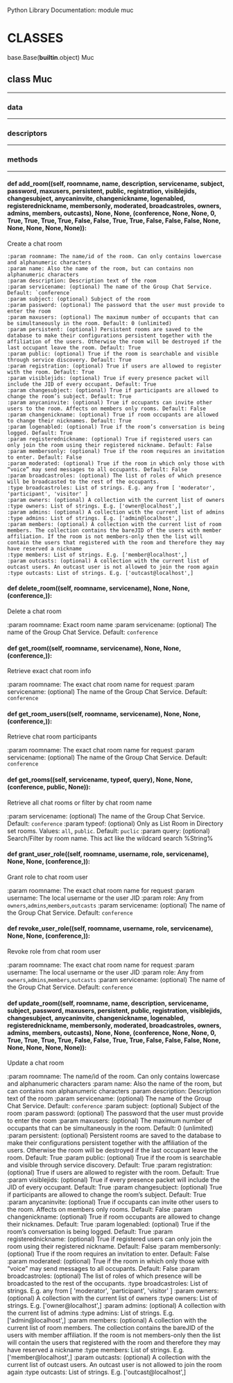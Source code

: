 Python Library Documentation: module muc
# __CLASSES__

base.Base(__builtin__.object)
    Muc

## class __Muc__
****************************************

### data
****************************************
### descriptors
****************************************
### methods
****************************************
#### def __add_room__((self, roomname, name, description, servicename, subject, password, maxusers, persistent, public, registration, visiblejids, changesubject, anycaninvite, changenickname, logenabled, registerednickname, membersonly, moderated, broadcastroles, owners, admins, members, outcasts), None, None, (conference, None, None, 0, True, True, True, True, False, False, True, True, False, False, False, None, None, None, None, None)):

Create a chat room

```
:param roomname: The name/id of the room. Can only contains lowercase and alphanumeric characters
:param name: Also the name of the room, but can contains non alphanumeric characters
:param description: Description text of the room
:param servicename: (optional) The name of the Group Chat Service. Default: `conference`
:param subject: (optional) Subject of the room
:param password: (optional) The password that the user must provide to enter the room
:param maxusers: (optional) The maximum number of occupants that can be simultaneously in the room. Default: 0 (unlimited)
:param persistent: (optional) Persistent rooms are saved to the database to make their configurations persistent together with the affiliation of the users. Otherwise the room will be destroyed if the last occupant leave the room. Default: True
:param public: (optional) True if the room is searchable and visible through service discovery. Default: True
:param registration: (optional) True if users are allowed to register with the room. Default: True
:param visiblejids: (optional) True if every presence packet will include the JID of every occupant. Default: True
:param changesubject: (optional) True if participants are allowed to change the room’s subject. Default: True
:param anycaninvite: (optional) True if occupants can invite other users to the room. Affects on members only rooms. Default: False
:param changenickname: (optional) True if room occupants are allowed to change their nicknames. Default: True
:param logenabled: (optional) True if the room’s conversation is being logged. Default: True
:param registerednickname: (optional) True if registered users can only join the room using their registered nickname. Default: False
:param membersonly: (optional) True if the room requires an invitation to enter. Default: False
:param moderated: (optional) True if the room in which only those with “voice” may send messages to all occupants. Default: False
:param broadcastroles: (optional) The list of roles of which presence will be broadcasted to the rest of the occupants.
:type broadcastroles: List of strings. E.g. any from [ 'moderator', 'participant', 'visitor' ]
:param owners: (optional) A collection with the current list of owners
:type owners: List of strings. E.g. ['owner@localhost',]
:param admins: (optional) A collection with the current list of admins
:type admins: List of strings. E.g. ['admin@localhost',]
:param members: (optional) A collection with the current list of room members. The collection contains the bareJID of the users with member affiliation. If the room is not members-only then the list will contain the users that registered with the room and therefore they may have reserved a nickname
:type members: List of strings. E.g. ['member@localhost',]
:param outcasts: (optional) A collection with the current list of outcast users. An outcast user is not allowed to join the room again
:type outcasts: List of strings. E.g. ['outcast@localhost',]
```

#### def __delete_room__((self, roomname, servicename), None, None, (conference,)):

Delete a chat room

:param roomname: Exact room name
:param servicename: (optional) The name of the Group Chat Service. Default: `conference`

#### def __get_room__((self, roomname, servicename), None, None, (conference,)):

Retrieve exact chat room info

:param roomname: The exact chat room name for request
:param servicename: (optional) The name of the Group Chat Service. Default: `conference`

#### def __get_room_users__((self, roomname, servicename), None, None, (conference,)):

Retrieve chat room participants

:param roomname: The exact chat room name for request
:param servicename: (optional) The name of the Group Chat Service. Default: `conference`

#### def __get_rooms__((self, servicename, typeof, query), None, None, (conference, public, None)):

Retrieve all chat rooms or filter by chat room name

:param servicename: (optional) The name of the Group Chat Service. Default: `conference`
:param typeof: (optional) Only as List Room in Directory set rooms. Values: `all`, `public`. Default: `puclic`
:param query: (optional) Search/Filter by room name. This act like the wildcard search %String%

#### def __grant_user_role__((self, roomname, username, role, servicename), None, None, (conference,)):

Grant role to chat room user

:param roomname: The exact chat room name for request
:param username: The local username or the user JID
:param role: Any from `owners`,`admins`,`members`,`outcasts`
:param servicename: (optional) The name of the Group Chat Service. Default: `conference`

#### def __revoke_user_role__((self, roomname, username, role, servicename), None, None, (conference,)):

Revoke role from chat room user

:param roomname: The exact chat room name for request
:param username: The local username or the user JID
:param role: Any from `owners`,`admins`,`members`,`outcasts`
:param servicename: (optional) The name of the Group Chat Service. Default: `conference`

#### def __update_room__((self, roomname, name, description, servicename, subject, password, maxusers, persistent, public, registration, visiblejids, changesubject, anycaninvite, changenickname, logenabled, registerednickname, membersonly, moderated, broadcastroles, owners, admins, members, outcasts), None, None, (conference, None, None, 0, True, True, True, True, False, False, True, True, False, False, False, None, None, None, None, None)):

Update a chat room

:param roomname: The name/id of the room. Can only contains lowercase and alphanumeric characters
:param name: Also the name of the room, but can contains non alphanumeric characters
:param description: Description text of the room
:param servicename: (optional) The name of the Group Chat Service. Default: `conference`
:param subject: (optional) Subject of the room
:param password: (optional) The password that the user must provide to enter the room
:param maxusers: (optional) The maximum number of occupants that can be simultaneously in the room. Default: 0 (unlimited)
:param persistent: (optional) Persistent rooms are saved to the database to make their configurations persistent together with the affiliation of the users. Otherwise the room will be destroyed if the last occupant leave the room. Default: True
:param public: (optional) True if the room is searchable and visible through service discovery. Default: True
:param registration: (optional) True if users are allowed to register with the room. Default: True
:param visiblejids: (optional) True if every presence packet will include the JID of every occupant. Default: True
:param changesubject: (optional) True if participants are allowed to change the room’s subject. Default: True
:param anycaninvite: (optional) True if occupants can invite other users to the room. Affects on members only rooms. Default: False
:param changenickname: (optional) True if room occupants are allowed to change their nicknames. Default: True
:param logenabled: (optional) True if the room’s conversation is being logged. Default: True
:param registerednickname: (optional) True if registered users can only join the room using their registered nickname. Default: False
:param membersonly: (optional) True if the room requires an invitation to enter. Default: False
:param moderated: (optional) True if the room in which only those with “voice” may send messages to all occupants. Default: False
:param broadcastroles: (optional) The list of roles of which presence will be broadcasted to the rest of the occupants.
:type broadcastroles: List of strings. E.g. any from [ 'moderator', 'participant', 'visitor' ]
:param owners: (optional) A collection with the current list of owners
:type owners: List of strings. E.g. ['owner@localhost',]
:param admins: (optional) A collection with the current list of admins
:type admins: List of strings. E.g. ['admin@localhost',]
:param members: (optional) A collection with the current list of room members. The collection contains the bareJID of the users with member affiliation. If the room is not members-only then the list will contain the users that registered with the room and therefore they may have reserved a nickname
:type members: List of strings. E.g. ['member@localhost',]
:param outcasts: (optional) A collection with the current list of outcast users. An outcast user is not allowed to join the room again
:type outcasts: List of strings. E.g. ['outcast@localhost',]

